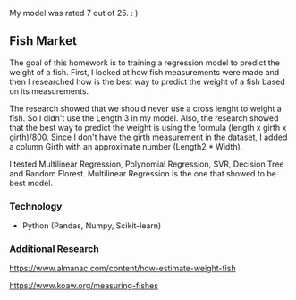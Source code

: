 
My model was rated 7 out of 25. : )

## Fish Market 

The goal of this homework is to training a regression model to predict the weight of a fish.
First, I looked at how fish measurements were made and then I researched how is the best way to predict the weight of a fish based on its measurements. 

The research showed that we should never use a cross lenght to weight a fish. So I didn't use the Length 3 in my model.
Also, the research showed that the best way to predict the weight is using the formula (length x girth x girth)/800.
Since I don't have the girth measurement in the dataset, I added a column Girth with an approximate number (Length2 * Width).

I tested Multilinear Regression, Polynomial Regression, SVR, Decision Tree and Random Florest. Multilinear Regression is the one that showed to be best model.


### Technology

* Python (Pandas, Numpy, Scikit-learn)


### Additional Research

https://www.almanac.com/content/how-estimate-weight-fish

https://www.koaw.org/measuring-fishes


